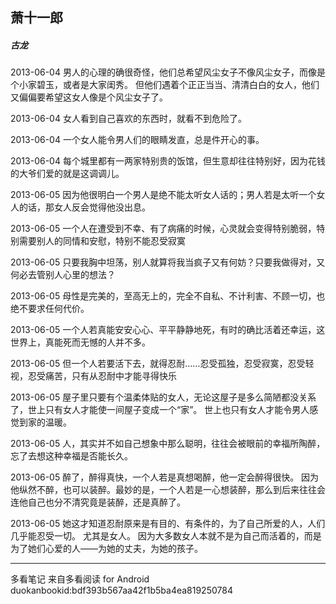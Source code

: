 ## 萧十一郎
##### 古龙
 
2013-06-04
男人的心理的确很奇怪，他们总希望风尘女子不像风尘女子，而像是个小家碧玉，或者是大家闺秀。 但他们遇着个正正当当、清清白白的女人，他们又偏偏要希望这女人像是个风尘女子了。
 
2013-06-04
女人看到自己喜欢的东西时，就看不到危险了。
 
2013-06-04
一个女人能令男人们的眼睛发直，总是件开心的事。
 
2013-06-04
每个城里都有一两家特别贵的饭馆，但生意却往往特别好，因为花钱的大爷们爱的就是这调调儿。
 
2013-06-05
因为他很明白一个男人是绝不能太听女人话的；男人若是太听一个女人的话，那女人反会觉得他没出息。
 
2013-06-05
一个人在遭受到不幸、有了病痛的时候，心灵就会变得特别脆弱，特别需要别人的同情和安慰，特别不能忍受寂寞
 
2013-06-05
只要我胸中坦荡，别人就算将我当疯子又有何妨？只要我做得对，又何必去管别人心里的想法？
 
2013-06-05
母性是完美的，至高无上的，完全不自私、不计利害、不顾一切，也绝不要求任何代价。
 
2013-06-05
一个人若真能安安心心、平平静静地死，有时的确比活着还幸运，这世界上，真能死而无憾的人并不多。
 
2013-06-05
但一个人若要活下去，就得忍耐……忍受孤独，忍受寂寞，忍受轻视，忍受痛苦，只有从忍耐中才能寻得快乐
 
2013-06-05
屋子里只要有个温柔体贴的女人，无论这屋子是多么简陋都没关系了，世上只有女人才能使一间屋子变成一个“家”。 世上也只有女人才能令男人感觉到家的温暖。
 
2013-06-05
人，其实并不如自己想象中那么聪明，往往会被眼前的幸福所陶醉，忘了去想这种幸福是否能长久。
 
2013-06-05
醉了，醉得真快，一个人若是真想喝醉，他一定会醉得很快。 因为他纵然不醉，也可以装醉。最妙的是，一个人若是一心想装醉，那么到后来往往会连他自己也分不清究竟是装醉，还是真醉了。
 
2013-06-05
她这才知道忍耐原来是有目的、有条件的，为了自己所爱的人，人们几乎能忍受一切。 尤其是女人。 因为大多数女人本就不是为自己而活着的，而是为了她们心爱的人——为她的丈夫，为她的孩子。
* * *
多看笔记 来自多看阅读 for Android
duokanbookid:bdf393b567aa42f1b5ba4ea819250784